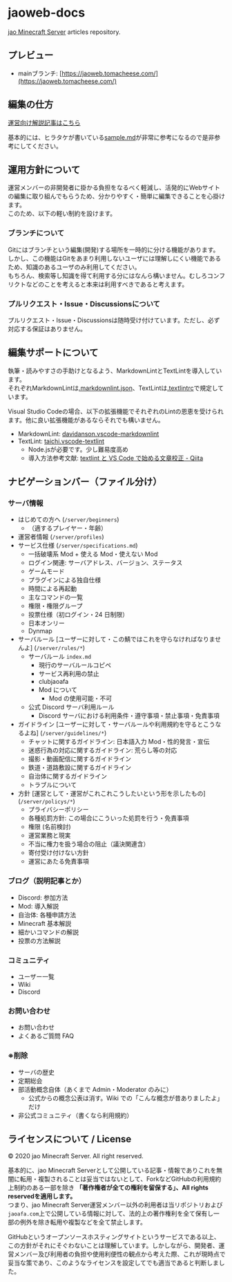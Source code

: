 # jaoweb-docs

[jao Minecraft Server](https://jaoafa.com) articles repository.

## プレビュー

- mainブランチ: [https://jaoweb.tomacheese.com/](https://jaoweb.tomacheese.com/)

## 編集の仕方

[運営向け解説記事はこちら](https://adminwiki.jaoafa.com/secret/website)

基本的には、ヒラタケが書いている[sample.md](https://github.com/jaoafa/jaoweb/blob/master/content/blog/sample.md)が非常に参考になるので是非参考にしてください。

## 運用方針について

運営メンバーの非開発者に掛かる負担をなるべく軽減し、活発的にWebサイトの編集に取り組んでもらうため、分かりやすく・簡単に編集できることを心掛けます。  
このため、以下の軽い制約を設けます。

### ブランチについて

Gitにはブランチという編集(開発)する場所を一時的に分ける機能があります。  
しかし、この機能はGitをあまり利用しないユーザには理解しにくい機能であるため、知識のあるユーザのみ利用してください。  
もちろん、検索等し知識を得て利用する分にはなんら構いません。むしろコンフリクトなどのことを考えると本来は利用すべきであると考えます。

### プルリクエスト・Issue・Discussionsについて

プルリクエスト・Issue・Discussionsは随時受け付けています。ただし、必ず対応する保証はありません。

## 編集サポートについて

執筆・読みやすさの手助けとなるよう、MarkdownLintとTextLintを導入しています。  
それぞれMarkdownLintは[.markdownlint.json](.markdownlint.json)、TextLintは[.textlintrc](.textlintrc)で規定しています。

Visual Studio Codeの場合、以下の拡張機能でそれぞれのLintの恩恵を受けられます。他に良い拡張機能があるならそれでも構いません。

- MarkdownLint: [davidanson.vscode-markdownlint](https://marketplace.visualstudio.com/items?itemName=DavidAnson.vscode-markdownlint)
- TextLint: [taichi.vscode-textlint](https://marketplace.visualstudio.com/items?itemName=taichi.vscode-textlint)
  - Node.jsが必要です。少し難易度高め
  - 導入方法参考文献: [textlint と VS Code で始める文章校正 - Qiita](https://qiita.com/takasp/items/22f7f72b691fda30aea2)

## ナビゲーションバー（ファイル分け）

### サーバ情報

- はじめての方へ (`/server/beginners`)
  - （適するプレイヤー・年齢）
- 運営者情報 (`/server/profiles`)
- サービス仕様 (`/server/specifications.md`)
  - 一括破壊系 Mod + 使える Mod・使えない Mod
  - ログイン関連: サーバアドレス、バージョン、ステータス
  - ゲームモード
  - プラグインによる独自仕様
  - 時間による再起動
  - 主なコマンドの一覧
  - 権限・権限グループ
  - 投票仕様（初ログイン・24 日制限）
  - 日本オンリー
  - Dynmap
- サーバルール [ユーザーに対して・この鯖ではこれを守らなければなりませんよ] (`/server/rules/*`)
  - サーバルール `index.md`
    - 現行のサーバルールコピペ
    - サービス再利用の禁止
    - clubjaoafa
    - Mod について
      - Mod の使用可能・不可
  - 公式 Discord サーバ利用ルール
    - Discord サーバにおける利用条件・遵守事項・禁止事項・免責事項
- ガイドライン [ユーザーに対して・サーバルールや利用規約を守るとこうなるよね] (`/server/guidelines/*`)
  - チャットに関するガイドライン: 日本語入力 Mod・性的発言・宣伝
  - 迷惑行為の対応に関するガイドライン: 荒らし等の対応
  - 撮影・動画配信に関するガイドライン
  - 鉄道・道路敷設に関するガイドライン
  - 自治体に関するガイドライン
  - トラブルについて
- 方針 [運営として・運営がこれこれこうしたいという形を示したもの] (`/server/policys/*`)
  - プライバシーポリシー
  - 各種処罰方針: この場合にこういった処罰を行う・免責事項
  - 権限 (名前検討)
  - 運営業務と現実
  - 不当に権力を扱う場合の阻止（議決関連含）
  - 寄付受け付けない方針
  - 運営にあたる免責事項

### ブログ（説明記事とか）

- Discord: 参加方法
- Mod: 導入解説
- 自治体: 各種申請方法
- Minecraft 基本解説
- 細かいコマンドの解説
- 投票の方法解説

### コミュニティ

- ユーザー一覧
- Wiki
- Discord

### お問い合わせ

- お問い合わせ
- よくあるご質問 FAQ

### ※削除

- サーバの歴史
- 定期総会
- 部活動概念自体（あくまで Admin・Moderator のみに）
  - 公式からの概念公表は消す。Wiki での「こんな概念が昔ありましたよ」だけ
- 非公式コミュニティ（書くなら利用規約）

## ライセンスについて / License

©︎ 2020 jao Minecraft Server. All right reserved.

基本的に、jao Minecraft Serverとして公開している記事・情報でありこれを無闇に転用・複製されることは妥当ではないとして、ForkなどGitHubの利用規約上制約のある一部を除き **「著作権者が全ての権利を留保する」、All rights reservedを適用します。**  
つまり、jao Minecraft Server運営メンバー以外の利用者は当リポジトリおよび`jaoafa.com`上で公開している情報に対して、法的上の著作権利を全て保有し一部の例外を除き転用や複製などを全て禁止します。

GitHubというオープンソースホスティングサイトというサービスである以上、この方針がそれにそぐわないことは理解しています。しかしながら、開発者、運営メンバー及び利用者の負担や使用利便性の観点から考えた際、これが現時点で妥当な策であり、このようなライセンスを設定してでも適当であると判断しました。
